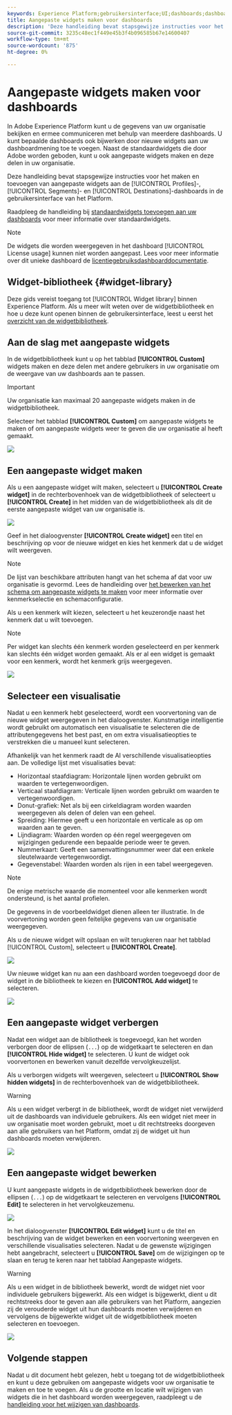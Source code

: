 ```yaml
---
keywords: Experience Platform;gebruikersinterface;UI;dashboards;dashboard;profielen;segmenten;bestemmingen;vergunningsgebruik;widgets;metriek;
title: Aangepaste widgets maken voor dashboards
description: 'Deze handleiding bevat stapsgewijze instructies voor het maken van aangepaste widgets voor gebruik in Adobe Experience Platform-dashboards. '
source-git-commit: 3235c48ec1f449e45b3f4b096585b67e14600407
workflow-type: tm+mt
source-wordcount: '875'
ht-degree: 0%

---
```



# Aangepaste widgets maken voor dashboards

In Adobe Experience Platform kunt u de gegevens van uw organisatie bekijken en ermee communiceren met behulp van meerdere dashboards. U kunt bepaalde dashboards ook bijwerken door nieuwe widgets aan uw dashboardmening toe te voegen. Naast de standaardwidgets die door Adobe worden geboden, kunt u ook aangepaste widgets maken en deze delen in uw organisatie.

Deze handleiding bevat stapsgewijze instructies voor het maken en toevoegen van aangepaste widgets aan de [!UICONTROL Profiles]-, [!UICONTROL Segments]- en [!UICONTROL Destinations]-dashboards in de gebruikersinterface van het Platform.

Raadpleeg de handleiding bij [standaardwidgets toevoegen aan uw dashboards](standard-widgets.md) voor meer informatie over standaardwidgets.

>[!NOTE]
>
>De widgets die worden weergegeven in het dashboard [!UICONTROL License usage] kunnen niet worden aangepast. Lees voor meer informatie over dit unieke dashboard de [licentiegebruiksdashboarddocumentatie](../guides/license-usage.md).

## Widget-bibliotheek {#widget-library}

Deze gids vereist toegang tot [!UICONTROL Widget library] binnen Experience Platform. Als u meer wilt weten over de widgetbibliotheek en hoe u deze kunt openen binnen de gebruikersinterface, leest u eerst het [overzicht van de widgetbibliotheek](widget-library.md).

## Aan de slag met aangepaste widgets

In de widgetbibliotheek kunt u op het tabblad **[!UICONTROL Custom]** widgets maken en deze delen met andere gebruikers in uw organisatie om de weergave van uw dashboards aan te passen.

>[!IMPORTANT]
>
>Uw organisatie kan maximaal 20 aangepaste widgets maken in de widgetbibliotheek.

Selecteer het tabblad **[!UICONTROL Custom]** om aangepaste widgets te maken of om aangepaste widgets weer te geven die uw organisatie al heeft gemaakt.

![](../images/customization/custom-widgets.png)

## Een aangepaste widget maken

Als u een aangepaste widget wilt maken, selecteert u **[!UICONTROL Create widget]** in de rechterbovenhoek van de widgetbibliotheek of selecteert u **[!UICONTROL Create]** in het midden van de widgetbibliotheek als dit de eerste aangepaste widget van uw organisatie is.

![](../images/customization/create-widget.png)

Geef in het dialoogvenster **[!UICONTROL Create widget]** een titel en beschrijving op voor de nieuwe widget en kies het kenmerk dat u de widget wilt weergeven.

>[!NOTE]
>
>De lijst van beschikbare attributen hangt van het schema af dat voor uw organisatie is gevormd. Lees de handleiding over [het bewerken van het schema om aangepaste widgets te maken](edit-schema.md) voor meer informatie over kenmerkselectie en schemaconfiguratie.

Als u een kenmerk wilt kiezen, selecteert u het keuzerondje naast het kenmerk dat u wilt toevoegen.

>[!NOTE]
>
>Per widget kan slechts één kenmerk worden geselecteerd en per kenmerk kan slechts één widget worden gemaakt. Als er al een widget is gemaakt voor een kenmerk, wordt het kenmerk grijs weergegeven.

![](../images/customization/create-widget-dialog.png)

## Selecteer een visualisatie

Nadat u een kenmerk hebt geselecteerd, wordt een voorvertoning van de nieuwe widget weergegeven in het dialoogvenster. Kunstmatige intelligentie wordt gebruikt om automatisch een visualisatie te selecteren die de attributengegevens het best past, en om extra visualisatieopties te verstrekken die u manueel kunt selecteren.

Afhankelijk van het kenmerk raadt de AI verschillende visualisatieopties aan. De volledige lijst met visualisaties bevat:

* Horizontaal staafdiagram: Horizontale lijnen worden gebruikt om waarden te vertegenwoordigen.
* Verticaal staafdiagram: Verticale lijnen worden gebruikt om waarden te vertegenwoordigen.
* Donut-grafiek: Net als bij een cirkeldiagram worden waarden weergegeven als delen of delen van een geheel.
* Spreiding: Hiermee geeft u een horizontale en verticale as op om waarden aan te geven.
* Lijndiagram: Waarden worden op één regel weergegeven om wijzigingen gedurende een bepaalde periode weer te geven.
* Nummerkaart: Geeft een samenvattingsnummer weer dat een enkele sleutelwaarde vertegenwoordigt.
* Gegevenstabel: Waarden worden als rijen in een tabel weergegeven.

>[!NOTE]
>
>De enige metrische waarde die momenteel voor alle kenmerken wordt ondersteund, is het aantal profielen.
>
>De gegevens in de voorbeeldwidget dienen alleen ter illustratie. In de voorvertoning worden geen feitelijke gegevens van uw organisatie weergegeven.

Als u de nieuwe widget wilt opslaan en wilt terugkeren naar het tabblad [!UICONTROL Custom], selecteert u **[!UICONTROL Create]**.

![](../images/customization/create-widget-select-attribute.png)

Uw nieuwe widget kan nu aan een dashboard worden toegevoegd door de widget in de bibliotheek te kiezen en **[!UICONTROL Add widget]** te selecteren.

![](../images/customization/custom-widgets-new.png)

## Een aangepaste widget verbergen

Nadat een widget aan de bibliotheek is toegevoegd, kan het worden verborgen door de ellipsen (`...`) op de widgetkaart te selecteren en dan **[!UICONTROL Hide widget]** te selecteren. U kunt de widget ook voorvertonen en bewerken vanuit dezelfde vervolgkeuzelijst.

Als u verborgen widgets wilt weergeven, selecteert u **[!UICONTROL Show hidden widgets]** in de rechterbovenhoek van de widgetbibliotheek.

>[!WARNING]
>
>Als u een widget verbergt in de bibliotheek, wordt de widget niet verwijderd uit de dashboards van individuele gebruikers. Als een widget niet meer in uw organisatie moet worden gebruikt, moet u dit rechtstreeks doorgeven aan alle gebruikers van het Platform, omdat zij de widget uit hun dashboards moeten verwijderen.

![](../images/customization/hide-widget.png)

## Een aangepaste widget bewerken

U kunt aangepaste widgets in de widgetbibliotheek bewerken door de ellipsen (`...`) op de widgetkaart te selecteren en vervolgens **[!UICONTROL Edit]** te selecteren in het vervolgkeuzemenu.

![](../images/customization/custom-widget-edit.png)

In het dialoogvenster **[!UICONTROL Edit widget]** kunt u de titel en beschrijving van de widget bewerken en een voorvertoning weergeven en verschillende visualisaties selecteren. Nadat u de gewenste wijzigingen hebt aangebracht, selecteert u **[!UICONTROL Save]** om de wijzigingen op te slaan en terug te keren naar het tabblad Aangepaste widgets.

>[!WARNING]
>
>Als u een widget in de bibliotheek bewerkt, wordt de widget niet voor individuele gebruikers bijgewerkt. Als een widget is bijgewerkt, dient u dit rechtstreeks door te geven aan alle gebruikers van het Platform, aangezien zij de verouderde widget uit hun dashboards moeten verwijderen en vervolgens de bijgewerkte widget uit de widgetbibliotheek moeten selecteren en toevoegen.

![](../images/customization/edit-widget.png)

## Volgende stappen

Nadat u dit document hebt gelezen, hebt u toegang tot de widgetbibliotheek en kunt u deze gebruiken om aangepaste widgets voor uw organisatie te maken en toe te voegen. Als u de grootte en locatie wilt wijzigen van widgets die in het dashboard worden weergegeven, raadpleegt u de [handleiding voor het wijzigen van dashboards](modify.md).
